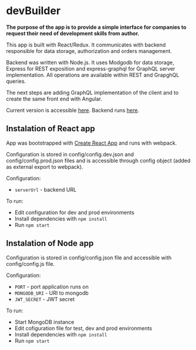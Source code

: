 # devBuilder

**The purpose of the app is to provide a simple interface for companies to request their need of development skills from author.**

This app is built with React/Redux. It communicates with backend responsible for data storage, authorization and orders management.

Backend was written with Node.js. It uses Modgodb for data storage, Express for REST exposition and express-graphql for GraphQL server implementation. All operations are available within REST and GrapghQL queries.

The next steps are adding GraphQL implementation of the client and to create the same front end with Angular.

Current version is accessible [here](https://devbuilderapp.firebaseapp.com).
Backend runs [here](https://afternoon-sea-82497.herokuapp.com).

## Instalation of React app
App was bootstrapped with [Create React App](https://github.com/facebookincubator/create-react-app) and runs with webpack.

Configuration is stored in config/config.dev.json and config/config.prod.json files and is accessible through config object (added as external export to webpack).

Configuration:
- `serverUrl` - backend URL

To run:
- Edit configuration for dev and prod environments
- Install dependencies with `npm install`
- Run `npm start`

## Instalation of Node app

Configuration is stored in config/config.json file and accessible with config/config.js file.

Configuration:
- `PORT` - port application runs on
- `MONGODB_URI` - URI to mongodb 
- `JWT_SECRET` - JWT secret

To run:
- Start MongoDB instance
- Edit cofiguration file for test, dev and prod environments
- Install dependencies with `npm install`
- Run `npm start`